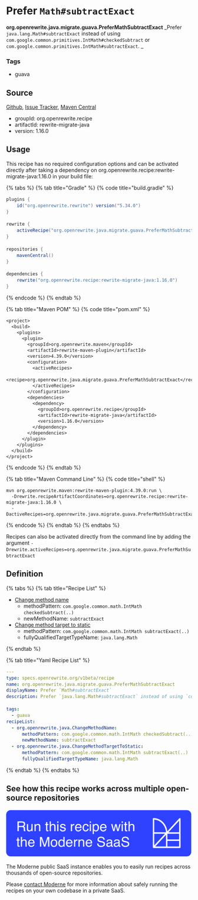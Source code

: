 # Prefer `Math#subtractExact`

**org.openrewrite.java.migrate.guava.PreferMathSubtractExact**
_Prefer `java.lang.Math#subtractExact` instead of using `com.google.common.primitives.IntMath#checkedSubtract` or `com.google.common.primitives.IntMath#subtractExact`.
_

### Tags

* guava

## Source

[Github](https://github.com/openrewrite/rewrite-migrate-java), [Issue Tracker](https://github.com/openrewrite/rewrite-migrate-java/issues), [Maven Central](https://search.maven.org/artifact/org.openrewrite.recipe/rewrite-migrate-java/1.16.0/jar)

* groupId: org.openrewrite.recipe
* artifactId: rewrite-migrate-java
* version: 1.16.0


## Usage

This recipe has no required configuration options and can be activated directly after taking a dependency on org.openrewrite.recipe:rewrite-migrate-java:1.16.0 in your build file:

{% tabs %}
{% tab title="Gradle" %}
{% code title="build.gradle" %}
```groovy
plugins {
    id("org.openrewrite.rewrite") version("5.34.0")
}

rewrite {
    activeRecipe("org.openrewrite.java.migrate.guava.PreferMathSubtractExact")
}

repositories {
    mavenCentral()
}

dependencies {
    rewrite("org.openrewrite.recipe:rewrite-migrate-java:1.16.0")
}
```
{% endcode %}
{% endtab %}

{% tab title="Maven POM" %}
{% code title="pom.xml" %}
```markup
<project>
  <build>
    <plugins>
      <plugin>
        <groupId>org.openrewrite.maven</groupId>
        <artifactId>rewrite-maven-plugin</artifactId>
        <version>4.39.0</version>
        <configuration>
          <activeRecipes>
            <recipe>org.openrewrite.java.migrate.guava.PreferMathSubtractExact</recipe>
          </activeRecipes>
        </configuration>
        <dependencies>
          <dependency>
            <groupId>org.openrewrite.recipe</groupId>
            <artifactId>rewrite-migrate-java</artifactId>
            <version>1.16.0</version>
          </dependency>
        </dependencies>
      </plugin>
    </plugins>
  </build>
</project>
```
{% endcode %}
{% endtab %}

{% tab title="Maven Command Line" %}
{% code title="shell" %}
```shell
mvn org.openrewrite.maven:rewrite-maven-plugin:4.39.0:run \
  -Drewrite.recipeArtifactCoordinates=org.openrewrite.recipe:rewrite-migrate-java:1.16.0 \
  -DactiveRecipes=org.openrewrite.java.migrate.guava.PreferMathSubtractExact
```
{% endcode %}
{% endtab %}
{% endtabs %}

Recipes can also be activated directly from the command line by adding the argument `-Drewrite.activeRecipes=org.openrewrite.java.migrate.guava.PreferMathSubtractExact`

## Definition

{% tabs %}
{% tab title="Recipe List" %}
* [Change method name](../../../java/changemethodname.md)
  * methodPattern: `com.google.common.math.IntMath checkedSubtract(..)`
  * newMethodName: `subtractExact`
* [Change method target to static](../../../java/changemethodtargettostatic.md)
  * methodPattern: `com.google.common.math.IntMath subtractExact(..)`
  * fullyQualifiedTargetTypeName: `java.lang.Math`

{% endtab %}

{% tab title="Yaml Recipe List" %}
```yaml
---
type: specs.openrewrite.org/v1beta/recipe
name: org.openrewrite.java.migrate.guava.PreferMathSubtractExact
displayName: Prefer `Math#subtractExact`
description: Prefer `java.lang.Math#subtractExact` instead of using `com.google.common.primitives.IntMath#checkedSubtract` or `com.google.common.primitives.IntMath#subtractExact`.

tags:
  - guava
recipeList:
  - org.openrewrite.java.ChangeMethodName:
      methodPattern: com.google.common.math.IntMath checkedSubtract(..)
      newMethodName: subtractExact
  - org.openrewrite.java.ChangeMethodTargetToStatic:
      methodPattern: com.google.common.math.IntMath subtractExact(..)
      fullyQualifiedTargetTypeName: java.lang.Math

```
{% endtab %}
{% endtabs %}

## See how this recipe works across multiple open-source repositories

[![Moderne Link Image](/.gitbook/assets/ModerneRecipeButton.png)](https://public.moderne.io/recipes/org.openrewrite.java.migrate.guava.PreferMathSubtractExact)

The Moderne public SaaS instance enables you to easily run recipes across thousands of open-source repositories.

Please [contact Moderne](https://moderne.io/product) for more information about safely running the recipes on your own codebase in a private SaaS.
